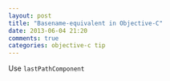 ```yaml
---
layout: post
title: "Basename-equivalent in Objective-C"
date: 2013-06-04 21:20
comments: true
categories: objective-c tip
---
```


Use ```lastPathComponent```

